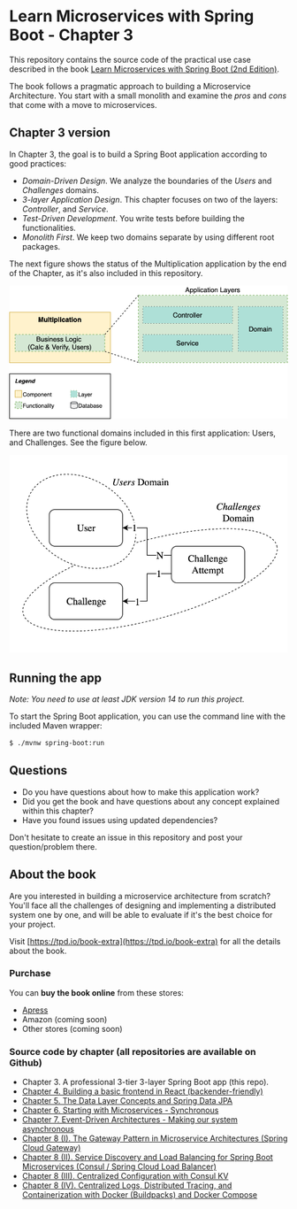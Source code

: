 # Learn Microservices with Spring Boot - Chapter 3

This repository contains the source code of the practical use case described in the book [Learn Microservices with Spring Boot (2nd Edition)](https://tpd.io/book-extra).

The book follows a pragmatic approach to building a Microservice Architecture. You start with a small monolith and examine the _pros_ and _cons_ that come with a move to microservices. 

## Chapter 3 version

In Chapter 3, the goal is to build a Spring Boot application according to good practices:

* _Domain-Driven Design_. We analyze the boundaries of the _Users_ and _Challenges_ domains.
* _3-layer Application Design_. This chapter focuses on two of the layers: _Controller_, and _Service_. 
* _Test-Driven Development_. You write tests before building the functionalities.
* _Monolith First_. We keep two domains separate by using different root packages.

The next figure shows the status of the Multiplication application by the end of the Chapter, as it's also included in this repository.

![Multiplication application - Logical View - Chapter 3](resources/app-layers-chapter3.png)

There are two functional domains included in this first application: Users, and Challenges. See the figure below.

![Multiplication application - Domains](resources/business_model.png)

## Running the app

_Note: You need to use at least JDK version 14 to run this project._ 

To start the Spring Boot application, you can use the command line with the included Maven wrapper:

```bash
$ ./mvnw spring-boot:run
``` 

## Questions

* Do you have questions about how to make this application work?
* Did you get the book and have questions about any concept explained within this chapter?
* Have you found issues using updated dependencies?

Don't hesitate to create an issue in this repository and post your question/problem there. 

## About the book

Are you interested in building a microservice architecture from scratch? You'll face all the challenges of designing and implementing a distributed system one by one, and will be able to evaluate if it's the best choice for your project.

Visit [https://tpd.io/book-extra](https://tpd.io/book-extra) for all the details about the book.

### Purchase

You can **buy the book online** from these stores:

* [Apress](https://www.kqzyfj.com/click-8535631-14029332?url=https%3A%2F%2Fwww.apress.com%2Fgp%2Fbook%2F9781484261309)
* Amazon (coming soon)
* Other stores (coming soon)

### Source code by chapter (all repositories are available on Github)

* Chapter 3. A professional 3-tier 3-layer Spring Boot app (this repo).
* [Chapter 4. Building a basic frontend in React (backender-friendly)](https://github.com/Book-Microservices-v2/chapter04)
* [Chapter 5. The Data Layer Concepts and Spring Data JPA](https://github.com/Book-Microservices-v2/chapter05)
* [Chapter 6. Starting with Microservices - Synchronous](https://github.com/Book-Microservices-v2/chapter06)
* [Chapter 7. Event-Driven Architectures - Making our system asynchronous](https://github.com/Book-Microservices-v2/chapter07)
* [Chapter 8 (I). The Gateway Pattern in Microservice Architectures (Spring Cloud Gateway)](https://github.com/Book-Microservices-v2/chapter08a)
* [Chapter 8 (II). Service Discovery and Load Balancing for Spring Boot Microservices (Consul / Spring Cloud Load Balancer)](https://github.com/Book-Microservices-v2/chapter08b)
* [Chapter 8 (III). Centralized Configuration with Consul KV](https://github.com/Book-Microservices-v2/chapter08c)
* [Chapter 8 (IV). Centralized Logs, Distributed Tracing, and Containerization with Docker (Buildpacks) and Docker Compose](https://github.com/Book-Microservices-v2/chapter08d)
